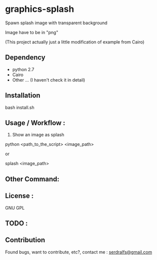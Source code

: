 # graphics-splash

Spawn splash image with transparent background

Image have to be in "png"

(This project actually just a little modification of example from Cairo)

## Dependency

- python 2.7
- Cairo
- Other ... (I haven't check it in detail)

## Installation

  bash install.sh

## Usage / Workflow : 
1. Show an image as splash

python <path_to_the_script> <image_path>

or

splash <image_path>

## Other Command: 

## License : 
GNU GPL

## TODO : 


## Contribution

Found bugs, want to contribute, etc?, 
contact me : serdralfs@gmail.com
